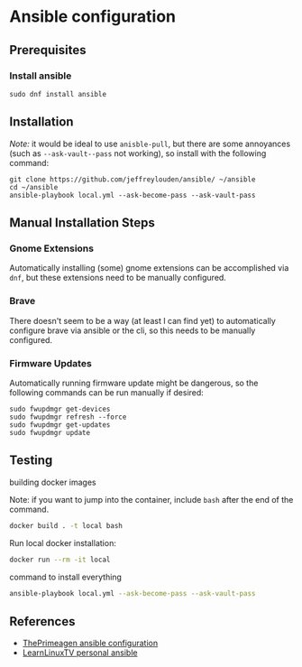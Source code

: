 # Ansible configuration


## Prerequisites

### Install ansible

```
sudo dnf install ansible
```

## Installation

_Note:_ it would be ideal to use `anisble-pull`, but there are some annoyances (such as `--ask-vault--pass` not working), so install with the following command:

```
git clone https://github.com/jeffreylouden/ansible/ ~/ansible
cd ~/ansible
ansible-playbook local.yml --ask-become-pass --ask-vault-pass
```

## Manual Installation Steps

### Gnome Extensions

Automatically installing (some) gnome extensions can be accomplished via `dnf`, but these extensions need to be manually configured.

### Brave

There doesn't seem to be a way (at least I can find yet) to automatically configure brave via ansible or the cli, so this needs to be manually configured.

### Firmware Updates

Automatically running firmware update might be dangerous, so the following commands can be run manually if desired:

```
sudo fwupdmgr get-devices
sudo fwupdmgr refresh --force
sudo fwupdmgr get-updates
sudo fwupdmgr update
```

## Testing

building docker images

Note: if you want to jump into the container, include `bash` after the end of the command.

```sh
docker build . -t local bash
```

Run local docker installation:

```sh
docker run --rm -it local
```

command to install everything

```sh
ansible-playbook local.yml --ask-become-pass --ask-vault-pass
```

## References

- [ThePrimeagen ansible configuration](https://github.com/ThePrimeagen/ansible)
- [LearnLinuxTV personal ansible](https://github.com/LearnLinuxTV/personal_ansible_desktop_configs)
